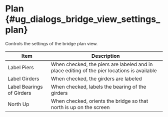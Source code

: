 Plan {#ug_dialogs_bridge_view_settings_plan}
==============================================
Controls the settings of the bridge plan view.

Item | Description
-----|-------------
Label Piers | When checked, the piers are labeled and in place editing of the pier locations is available
Label Girders | When checked, the girders are labeled
Label Bearings of Girders | When checked, labels the bearing of the girders
North Up | When checked, orients the bridge so that north is up on the screen
